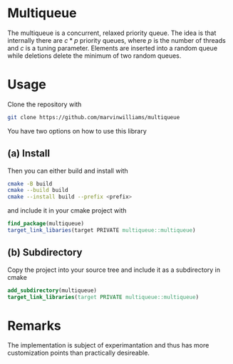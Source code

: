 # Multiqueue

The multiqueue is a concurrent, relaxed priority queue.
The idea is that internally there are $`c*p`$ priority queues, where $`p`$ is the
number of threads and $`c`$ is a tuning parameter. Elements are inserted into a
random queue while deletions delete the minimum of two random queues.

# Usage

Clone the repository with
```bash
git clone https://github.com/marvinwilliams/multiqueue
```

You have two options on how to use this library
## (a) Install
Then you can either build and install with
```bash
cmake -B build
cmake --build build
cmake --install build --prefix <prefix>
```

and include it in your cmake project with
```cmake
find_package(multiqueue)
target_link_libaries(target PRIVATE multiqueue::multiqueue)
```

## (b) Subdirectory
Copy the project into your source tree and include it as a subdirectory in cmake
```cmake
add_subdirectory(multiqueue)
target_link_libraries(target PRIVATE multiqueue::multiqueue)
```

# Remarks

The implementation is subject of experimantation and thus has more
customization points than practically desireable.
